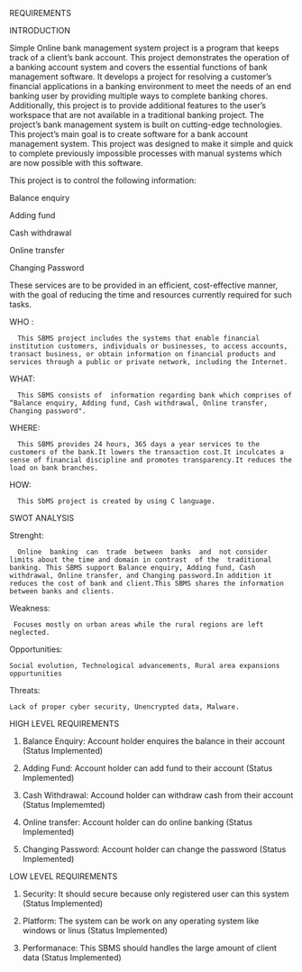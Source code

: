 REQUIREMENTS 

INTRODUCTION 

  Simple Online bank management system project is a program that keeps track of a client’s bank account. This project demonstrates the operation of a banking account system and covers the essential functions of bank management software. It develops a project for resolving a customer’s financial applications in a banking environment to meet the needs of an end banking user by providing multiple ways to complete banking chores. Additionally, this project is to provide additional features to the user’s workspace that are not available in a traditional banking project. The project’s bank management system is built on cutting-edge technologies. This project’s main goal is to create software for a bank account management system. This project was designed to make it simple and quick to complete previously impossible processes with manual systems which are now possible with this software.

This project is to control the following information: 

Balance enquiry 

Adding fund 

Cash withdrawal 

Online transfer 

Changing Password 

These services are to be provided in an efficient, cost-effective manner, with the goal of reducing the time and resources currently required for such tasks. 

WHO :

      This SBMS project includes the systems that enable financial institution customers, individuals or businesses, to access accounts, transact business, or obtain information on financial products and services through a public or private network, including the Internet.
WHAT:

      This SBMS consists of  information regarding bank which comprises of “Balance enquiry, Adding fund, Cash withdrawal, Online transfer, Changing password". 

WHERE:

      This SBMS provides 24 hours, 365 days a year services to the customers of the bank.It lowers the transaction cost.It inculcates a sense of financial discipline and promotes transparency.It reduces the load on bank branches.

HOW:

      This SbMS project is created by using C language.
      

                                                                        
SWOT ANALYSIS 

Strenght:

      Online  banking  can  trade  between  banks  and  not consider limits about the time and domain in contrast  of the  traditional  banking. This SBMS support Balance enquiry, Adding fund, Cash withdrawal, Online transfer, and Changing password.In addition it reduces the cost of bank and client.This SBMS shares the information between banks and clients.  
      
Weakness:

     Focuses mostly on urban areas while the rural regions are left neglected.
     
Opportunities:
    
    Social evolution, Technological advancements, Rural area expansions oppurtunities
    
Threats:

    Lack of proper cyber security, Unencrypted data, Malware.
    
HIGH LEVEL REQUIREMENTS

1.  Balance Enquiry:
         Account holder enquires the balance in their account (Status Implemented)

2.  Adding Fund:
         Account holder can add fund to their account (Status Implemented)

3.  Cash Withdrawal:
         Accound holder can withdraw cash from their account (Status Implememted)

4.  Online transfer:
         Account holder can do online banking (Status Implemented)

5.  Changing Password:
         Account holder can change the password (Status Implemented)

LOW LEVEL REQUIREMENTS

1.  Security:
         It should secure because only registered user can this system	(Status Implemented)

2.  Platform:
         The system can be work on any operating system like windows or linus	(Status Implemented)

3.  Performanace:
         This SBMS should handles the large amount of client data (Status Implemented)
